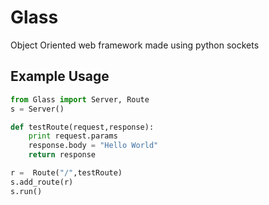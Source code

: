 # Glass
Object Oriented web framework made using python sockets

## Example Usage
```python
from Glass import Server, Route
s = Server()

def testRoute(request,response):
    print request.params
    response.body = "Hello World"
    return response

r =  Route("/",testRoute)
s.add_route(r)
s.run()
```

